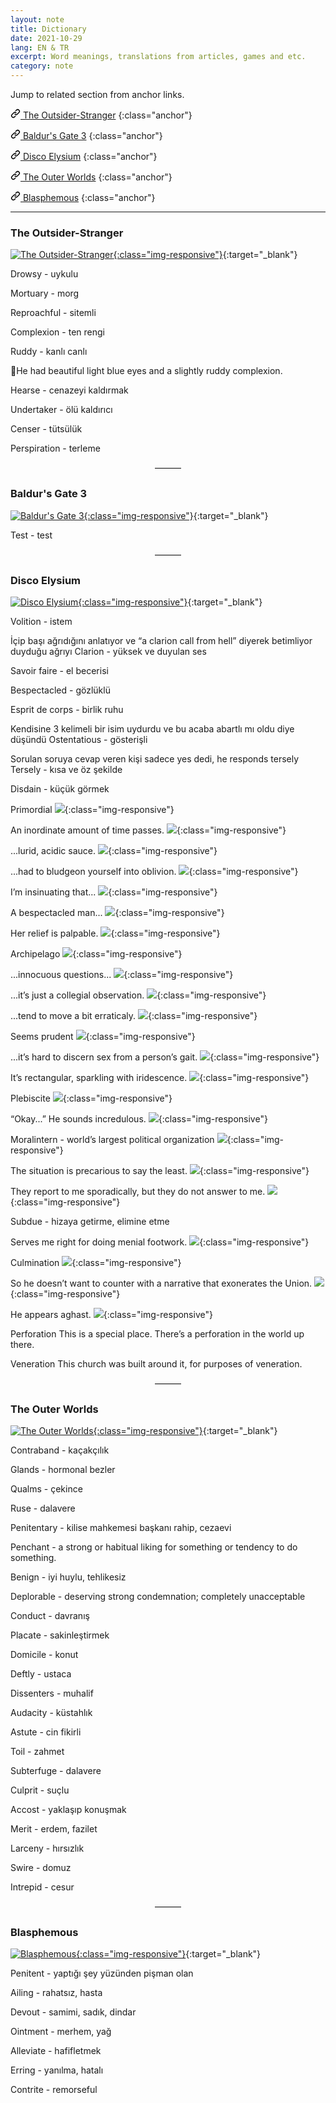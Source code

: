 ```yaml
---
layout: note
title: Dictionary
date: 2021-10-29
lang: EN & TR
excerpt: Word meanings, translations from articles, games and etc.
category: note
---
```



Jump to related section from anchor links.


[<svg class="link" viewBox="0 0 16 16" version="1.1" width="16" height="16" aria-hidden="true"><path fill-rule="evenodd" d="M7.775 3.275a.75.75 0 001.06 1.06l1.25-1.25a2 2 0 112.83 2.83l-2.5 2.5a2 2 0 01-2.83 0 .75.75 0 00-1.06 1.06 3.5 3.5 0 004.95 0l2.5-2.5a3.5 3.5 0 00-4.95-4.95l-1.25 1.25zm-4.69 9.64a2 2 0 010-2.83l2.5-2.5a2 2 0 012.83 0 .75.75 0 001.06-1.06 3.5 3.5 0 00-4.95 0l-2.5 2.5a3.5 3.5 0 004.95 4.95l1.25-1.25a.75.75 0 00-1.06-1.06l-1.25 1.25a2 2 0 01-2.83 0z"></path></svg> The Outsider-Stranger](#the-outsider-stranger)
{:class="anchor"}


[<svg class="link" viewBox="0 0 16 16" version="1.1" width="16" height="16" aria-hidden="true"><path fill-rule="evenodd" d="M7.775 3.275a.75.75 0 001.06 1.06l1.25-1.25a2 2 0 112.83 2.83l-2.5 2.5a2 2 0 01-2.83 0 .75.75 0 00-1.06 1.06 3.5 3.5 0 004.95 0l2.5-2.5a3.5 3.5 0 00-4.95-4.95l-1.25 1.25zm-4.69 9.64a2 2 0 010-2.83l2.5-2.5a2 2 0 012.83 0 .75.75 0 001.06-1.06 3.5 3.5 0 00-4.95 0l-2.5 2.5a3.5 3.5 0 004.95 4.95l1.25-1.25a.75.75 0 00-1.06-1.06l-1.25 1.25a2 2 0 01-2.83 0z"></path></svg> Baldur's Gate 3](#baldurs-gate-3)
{:class="anchor"}


[<svg class="link" viewBox="0 0 16 16" version="1.1" width="16" height="16" aria-hidden="true"><path fill-rule="evenodd" d="M7.775 3.275a.75.75 0 001.06 1.06l1.25-1.25a2 2 0 112.83 2.83l-2.5 2.5a2 2 0 01-2.83 0 .75.75 0 00-1.06 1.06 3.5 3.5 0 004.95 0l2.5-2.5a3.5 3.5 0 00-4.95-4.95l-1.25 1.25zm-4.69 9.64a2 2 0 010-2.83l2.5-2.5a2 2 0 012.83 0 .75.75 0 001.06-1.06 3.5 3.5 0 00-4.95 0l-2.5 2.5a3.5 3.5 0 004.95 4.95l1.25-1.25a.75.75 0 00-1.06-1.06l-1.25 1.25a2 2 0 01-2.83 0z"></path></svg> Disco Elysium](#disco-elysium)
{:class="anchor"}


[<svg class="link" viewBox="0 0 16 16" version="1.1" width="16" height="16" aria-hidden="true"><path fill-rule="evenodd" d="M7.775 3.275a.75.75 0 001.06 1.06l1.25-1.25a2 2 0 112.83 2.83l-2.5 2.5a2 2 0 01-2.83 0 .75.75 0 00-1.06 1.06 3.5 3.5 0 004.95 0l2.5-2.5a3.5 3.5 0 00-4.95-4.95l-1.25 1.25zm-4.69 9.64a2 2 0 010-2.83l2.5-2.5a2 2 0 012.83 0 .75.75 0 001.06-1.06 3.5 3.5 0 00-4.95 0l-2.5 2.5a3.5 3.5 0 004.95 4.95l1.25-1.25a.75.75 0 00-1.06-1.06l-1.25 1.25a2 2 0 01-2.83 0z"></path></svg> The Outer Worlds](#the-outer-worlds)
{:class="anchor"}


[<svg class="link" viewBox="0 0 16 16" version="1.1" width="16" height="16" aria-hidden="true"><path fill-rule="evenodd" d="M7.775 3.275a.75.75 0 001.06 1.06l1.25-1.25a2 2 0 112.83 2.83l-2.5 2.5a2 2 0 01-2.83 0 .75.75 0 00-1.06 1.06 3.5 3.5 0 004.95 0l2.5-2.5a3.5 3.5 0 00-4.95-4.95l-1.25 1.25zm-4.69 9.64a2 2 0 010-2.83l2.5-2.5a2 2 0 012.83 0 .75.75 0 001.06-1.06 3.5 3.5 0 00-4.95 0l-2.5 2.5a3.5 3.5 0 004.95 4.95l1.25-1.25a.75.75 0 00-1.06-1.06l-1.25 1.25a2 2 0 01-2.83 0z"></path></svg> Blasphemous](#blasphemous)
{:class="anchor"}


<hr>


### The Outsider-Stranger


[![The Outsider-Stranger](/assets/outsider.jpg){:class="img-responsive"}](https://en.wikipedia.org/wiki/The_Stranger_(Camus_novel)){:target="_blank"}


Drowsy - uykulu

Mortuary - morg

Reproachful - sitemli

Complexion - ten rengi

Ruddy - kanlı canlı

💬He had beautiful light blue eyes and a slightly ruddy complexion.

Hearse - cenazeyi kaldırmak

Undertaker - ölü kaldırıcı

Censer - tütsülük

Perspiration - terleme


<center>———</center>

### Baldur's Gate 3


[![Baldur's Gate 3](/assets/baldur-0.png){:class="img-responsive"}](https://en.wikipedia.org/wiki/Baldur%27s_Gate_III){:target="_blank"}


Test - test


<center>———</center>


### Disco Elysium


[![Disco Elysium](/assets/disco-0.png){:class="img-responsive"}](https://en.wikipedia.org/wiki/Disco_Elysium){:target="_blank"}


Volition - istem

İçip başı ağrıdığını anlatıyor ve “a clarion call from hell” diyerek betimliyor duyduğu ağrıyı
Clarion - yüksek ve duyulan ses

Savoir faire - el becerisi

Bespectacled - gözlüklü

Esprit de corps - birlik ruhu

Kendisine 3 kelimeli bir isim uydurdu ve bu acaba abartlı mı oldu diye düşündü
Ostentatious - gösterişli

Sorulan soruya cevap veren kişi sadece yes dedi, he responds tersely
Tersely - kısa ve öz şekilde

Disdain - küçük görmek

Primordial
![](/assets/disco-1.png){:class="img-responsive"}

An inordinate amount of time passes.
![](/assets/disco-2.png){:class="img-responsive"}

...lurid, acidic sauce.
![](/assets/disco-3.png){:class="img-responsive"}

...had to bludgeon yourself into oblivion.
![](/assets/disco-4.png){:class="img-responsive"}

I’m insinuating that...
![](/assets/disco-5.png){:class="img-responsive"}

A bespectacled man...
![](/assets/disco-6.png){:class="img-responsive"}

Her relief is palpable.
![](/assets/disco-7.png){:class="img-responsive"}

Archipelago
![](/assets/disco-9.png){:class="img-responsive"}

...innocuous questions...
![](/assets/disco-10.png){:class="img-responsive"}

...it’s just a collegial observation.
![](/assets/disco-11.png){:class="img-responsive"}

...tend to move a bit erraticaly.
![](/assets/disco-12.png){:class="img-responsive"}

Seems prudent
![](/assets/disco-13.png){:class="img-responsive"}

...it’s hard to discern sex from a person’s gait.
![](/assets/disco-14.png){:class="img-responsive"}

It’s rectangular, sparkling with iridescence.
![](/assets/disco-15.png){:class="img-responsive"}

Plebiscite
![](/assets/disco-16.png){:class="img-responsive"}

“Okay...” He sounds incredulous.
![](/assets/disco-17.png){:class="img-responsive"}

Moralintern - world’s largest political organization
![](/assets/disco-18.jpeg){:class="img-responsive"}

The situation is precarious to say the least.
![](/assets/disco-20.png){:class="img-responsive"}

They report to me sporadically, but they do not answer to me.
![](/assets/disco-21.png){:class="img-responsive"}

Subdue - hizaya getirme, elimine etme

Serves me right for doing menial footwork.
![](/assets/disco-22.png){:class="img-responsive"}

Culmination
![](/assets/disco-23.png){:class="img-responsive"}

So he doesn’t want to counter with a narrative that exonerates the Union.
![](/assets/disco-24.png){:class="img-responsive"}

He appears aghast.
![](/assets/disco-25.png){:class="img-responsive"}

Perforation
This is a special place. There’s a perforation in the world up there.

Veneration
This church was built around it, for purposes of veneration.


<center>———</center>


### The Outer Worlds


[![The Outer Worlds](/assets/outer-0.png){:class="img-responsive"}](https://en.wikipedia.org/wiki/The_Outer_Worlds){:target="_blank"}

Contraband - kaçakçılık

Glands - hormonal bezler

Qualms - çekince

Ruse - dalavere

Penitentary - kilise mahkemesi başkanı rahip, cezaevi

Penchant - a strong or habitual liking for something or tendency to do something.

Benign - iyi huylu, tehlikesiz

Deplorable - deserving strong condemnation; completely unacceptable

Conduct - davranış

Placate - sakinleştirmek

Domicile - konut

Deftly - ustaca

Dissenters - muhalif

Audacity - küstahlık

Astute - cin fikirli

Toil - zahmet

Subterfuge - dalavere

Culprit - suçlu

Accost - yaklaşıp konuşmak

Merit - erdem, fazilet

Larceny - hırsızlık

Swire - domuz

Intrepid - cesur


<center>———</center>


### Blasphemous


[![Blasphemous](/assets/blasphemous.png){:class="img-responsive"}](https://en.wikipedia.org/wiki/Blasphemous_(video_game)){:target="_blank"}


Penitent - yaptığı şey yüzünden pişman olan

Ailing - rahatsız, hasta

Devout - samimi, sadık, dindar

Ointment - merhem, yağ

Alleviate - hafifletmek

Erring - yanılma, hatalı

Contrite - remorseful